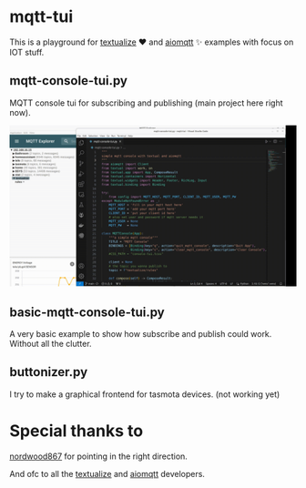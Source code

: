 # mqtt-tui

This is a playground for [textualize](https://textual.textualize.io/) :heart: and [aiomqtt](https://github.com/sbtinstruments/aiomqtt) :sparkles: examples with focus on IOT stuff.  

## mqtt-console-tui.py

MQTT console tui for subscribing and publishing (main project here right now).  



![mqtt console to subscribe/publish](mqtt.gif)


## basic-mqtt-console-tui.py

A very basic example to show how subscribe and publish could work.  
Without all the clutter.  


## buttonizer.py

I try to make a graphical frontend for tasmota devices. (not working yet)


# Special thanks to

[nordwood867](https://github.com/norwood867) for pointing in the right direction.    

And ofc to all the [textualize](https://textual.textualize.io/) and [aiomqtt](https://github.com/sbtinstruments/aiomqtt) developers.  